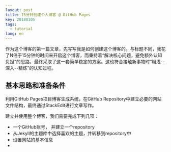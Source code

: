 ```yaml
---
layout: post
title: 15分钟创建个人博客 @ GitHub Pages
key: 20180105
tags:
  - tutorial
lang: en
---
```


作为这个博客的第一篇文章，先写写我是如何创建这个博客的。与标题不同，我花了N倍于15分钟的时间来开启这个博客，而秉持着“解决核心问题，避免额外认知负担”的思路，最终采取了这一套简单稳定的方案。这也符合接触新事物时“粗浅--深入--精炼”的认知过程。

## 基本思路和准备条件

利用GitHub Pages项目博客生成系统，在GitHub Repository中建立必要的网站文件结构，最终通过StackEdit进行文章写作。

建立并使用整个博客，我们需要完成下列几项：

-  一个GitHub账号， 并建立一个repository
-  从Jekyll的主题库中选择喜欢的主题，并转移到repository中
-  设置网站的基本信息
-  

##
<!--stackedit_data:
eyJoaXN0b3J5IjpbMTMwMTI0MDU4NV19
-->